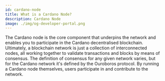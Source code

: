 ```yaml
---
id: cardano-node
title: What is a Cardano Node?
description: Cardano Node
image: ./img/og-developer-portal.png
---
```


The Cardano node is the core component that underpins the network and enables you to participate in the Cardano decentralised blockchain. Ultimately, a blockchain network is just a collection of interconnected nodes, all working together to validate transactions and blocks by means of consensus. The definition of consensus for any given network varies, but for the Cardano network it's defined by the Ouroboros protocol. By running a Cardano node themselves, users participate in and contribute to the network.
